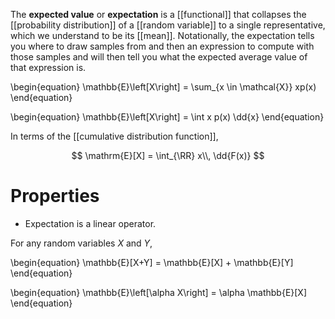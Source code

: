 The **expected value** or **expectation** is a [[functional]] that collapses the [[probability distribution]] of a [[random variable]] to a single representative, which we understand to be its [[mean]]. Notationally, the expectation tells you where to draw samples from and then an expression to compute with those samples and will then tell you what the expected average value of that expression is.

\begin{equation}
\mathbb{E}\left[X\right] = \sum_{x \in \mathcal{X}} xp(x)
\end{equation}

\begin{equation}
\mathbb{E}\left[X\right] = \int x p(x) \dd{x}
\end{equation}

In terms of the [[cumulative distribution function]],

$$
\mathrm{E}[X] = \int_{\RR} x\\, \dd{F(x)}
$$

# Properties

* Expectation is a linear operator.

For any random variables $X$ and $Y$,

\begin{equation}
\mathbb{E}[X+Y] = \mathbb{E}[X] + \mathbb{E}[Y]
\end{equation}

\begin{equation}
\mathbb{E}\left[\alpha X\right] = \alpha \mathbb{E}[X]
\end{equation}